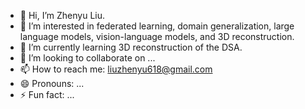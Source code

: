 - 👋 Hi, I’m Zhenyu Liu.
- 👀 I’m interested in federated learning, domain generalization, large language models, vision-language models, and 3D reconstruction.
- 🌱 I’m currently learning 3D reconstruction of the DSA.
- 💞️ I’m looking to collaborate on ...
- 📫 How to reach me: liuzhenyu618@gmail.com
- 😄 Pronouns: ...
- ⚡ Fun fact: ...

<!---
jujingliuzy/jujingliuzy is a ✨ special ✨ repository because its `README.md` (this file) appears on your GitHub profile.
You can click the Preview link to take a look at your changes.
--->
